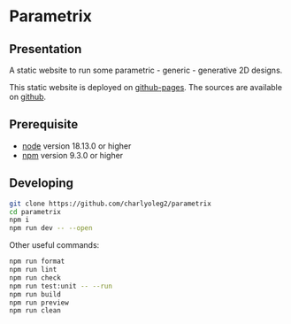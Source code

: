 Parametrix
==========


Presentation
------------

A static website to run some parametric - generic - generative 2D designs.

This static website is deployed on [github-pages](https://charlyoleg2.github.io/parametrix).
The sources are available on [github](https://github.com/charlyoleg2/parametrix).


Prerequisite
------------

- [node](https://nodejs.org) version 18.13.0 or higher
- [npm](https://docs.npmjs.com/cli/v7/commands/npm) version 9.3.0 or higher


Developing
----------

```bash
git clone https://github.com/charlyoleg2/parametrix
cd parametrix
npm i
npm run dev -- --open
```

Other useful commands:
```bash
npm run format
npm run lint
npm run check
npm run test:unit -- --run
npm run build
npm run preview
npm run clean
```



